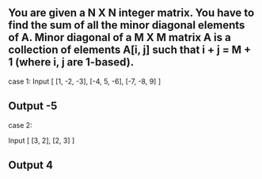 You are given a N X N integer matrix. You have to find the sum of all the minor diagonal elements of A.
Minor diagonal of a M X M matrix A is a collection of elements A[i, j] such that i + j = M + 1 (where i, j are 1-based).
------------------------------------------------------
case 1:
Input
[  [1, -2, -3],
   [-4, 5, -6],
   [-7, -8, 9]  ]

Output
-5
-------------------------------------------------------
case 2:

Input
[  [3, 2],
   [2, 3]  ]

Output
4
--------------------------------------------------------
